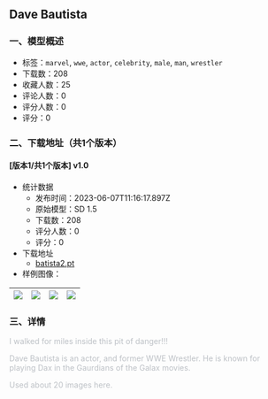 ## Dave Bautista
### 一、模型概述

- 标签：`marvel`, `wwe`, `actor`, `celebrity`, `male`, `man`, `wrestler`
- 下载数：208
- 收藏人数：25
- 评论人数：0
- 评分人数：0
- 评分：0

### 二、下载地址（共1个版本）

#### [版本1/共1个版本] v1.0

- 统计数据
  - 发布时间：2023-06-07T11:16:17.897Z
  - 原始模型：SD 1.5
  - 下载数：208
  - 评分人数：0
  - 评分：0
- 下载地址
  - [batista2.pt](https://civitai.com/api/download/models/90996)
- 样例图像：

| <img src="https://image.civitai.com/xG1nkqKTMzGDvpLrqFT7WA/eb9f7b69-89c4-4275-b015-a8f978973c63/width=450/1060434.jpeg" /> | <img src="https://image.civitai.com/xG1nkqKTMzGDvpLrqFT7WA/c77dbbb5-b128-4958-8df3-fe962f79a6ea/width=450/1060430.jpeg" /> | <img src="https://image.civitai.com/xG1nkqKTMzGDvpLrqFT7WA/de921d8a-aa79-4dd4-af17-1325a812bd9b/width=450/1060427.jpeg" /> | <img src="https://image.civitai.com/xG1nkqKTMzGDvpLrqFT7WA/51440c6d-3de0-4e41-be29-5c0e67dcd2dd/width=450/1060431.jpeg" /> |
| ---- | ---- | ---- | ---- |


### 三、详情
<p><span style="color:rgb(189, 193, 198)">I walked for miles inside this pit of danger!!!</span></p><p></p><p><span style="color:rgb(189, 193, 198)">Dave Bautista is an actor, and former WWE Wrestler. He is known for playing Dax in the Gaurdians of the Galax movies. </span></p><p></p><p><span style="color:rgb(189, 193, 198)">Used about 20 images here. </span></p>